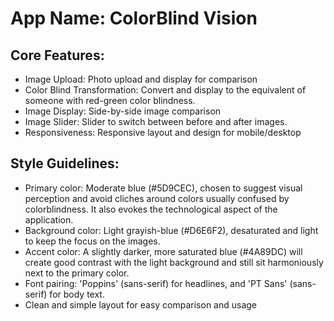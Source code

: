 # **App Name**: ColorBlind Vision

## Core Features:

- Image Upload: Photo upload and display for comparison
- Color Blind Transformation: Convert and display to the equivalent of someone with red-green color blindness.
- Image Display: Side-by-side image comparison
- Image Slider: Slider to switch between before and after images.
- Responsiveness: Responsive layout and design for mobile/desktop

## Style Guidelines:

- Primary color: Moderate blue (#5D9CEC), chosen to suggest visual perception and avoid cliches around colors usually confused by colorblindness. It also evokes the technological aspect of the application.
- Background color: Light grayish-blue (#D6E6F2), desaturated and light to keep the focus on the images.
- Accent color: A slightly darker, more saturated blue (#4A89DC) will create good contrast with the light background and still sit harmoniously next to the primary color. 
- Font pairing: 'Poppins' (sans-serif) for headlines, and 'PT Sans' (sans-serif) for body text.
- Clean and simple layout for easy comparison and usage